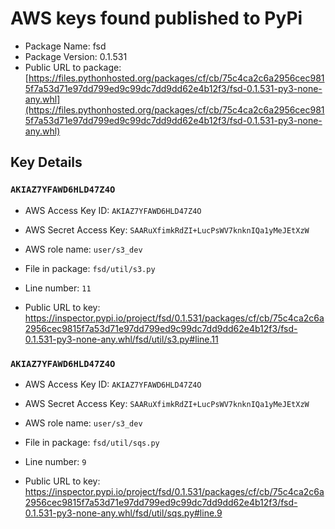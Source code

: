 # AWS keys found published to PyPi

* Package Name: fsd
* Package Version: 0.1.531
* Public URL to package: [https://files.pythonhosted.org/packages/cf/cb/75c4ca2c6a2956cec9815f7a53d71e97dd799ed9c99dc7dd9dd62e4b12f3/fsd-0.1.531-py3-none-any.whl](https://files.pythonhosted.org/packages/cf/cb/75c4ca2c6a2956cec9815f7a53d71e97dd799ed9c99dc7dd9dd62e4b12f3/fsd-0.1.531-py3-none-any.whl)

## Key Details

### `AKIAZ7YFAWD6HLD47Z4O`

* AWS Access Key ID: `AKIAZ7YFAWD6HLD47Z4O`
* AWS Secret Access Key: `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` 
* AWS role name: `user/s3_dev`
* File in package: `fsd/util/s3.py`
* Line number: `11`

* Public URL to key: https://inspector.pypi.io/project/fsd/0.1.531/packages/cf/cb/75c4ca2c6a2956cec9815f7a53d71e97dd799ed9c99dc7dd9dd62e4b12f3/fsd-0.1.531-py3-none-any.whl/fsd/util/s3.py#line.11



### `AKIAZ7YFAWD6HLD47Z4O`

* AWS Access Key ID: `AKIAZ7YFAWD6HLD47Z4O`
* AWS Secret Access Key: `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` 
* AWS role name: `user/s3_dev`
* File in package: `fsd/util/sqs.py`
* Line number: `9`

* Public URL to key: https://inspector.pypi.io/project/fsd/0.1.531/packages/cf/cb/75c4ca2c6a2956cec9815f7a53d71e97dd799ed9c99dc7dd9dd62e4b12f3/fsd-0.1.531-py3-none-any.whl/fsd/util/sqs.py#line.9


